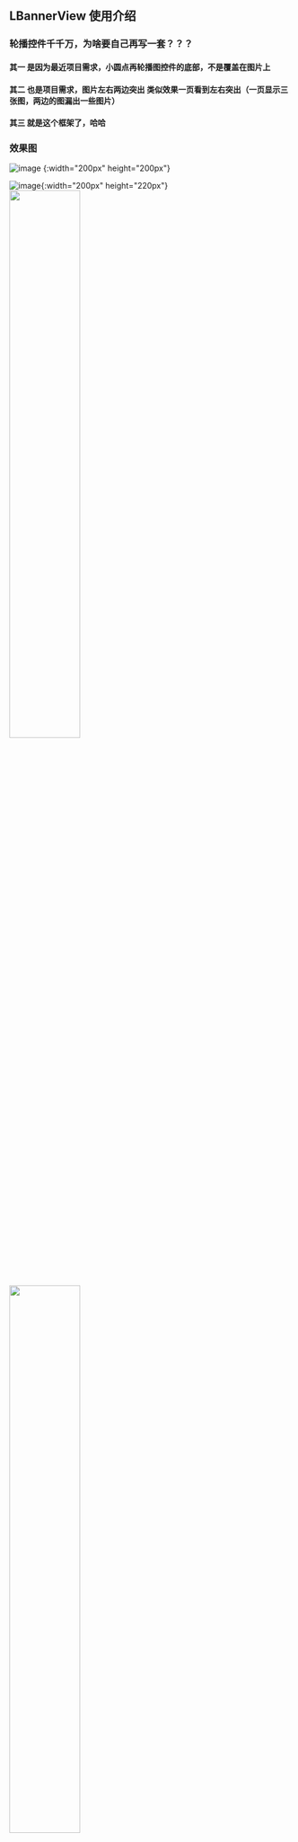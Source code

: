 ## LBannerView 使用介绍

### 轮播控件千千万，为啥要自己再写一套？？？

#### 其一 是因为最近项目需求，小圆点再轮播图控件的底部，不是覆盖在图片上

#### 其二 也是项目需求，图片左右两边突出 类似效果一页看到左右突出（一页显示三张图，两边的图漏出一些图片）

#### 其三 就是这个框架了，哈哈

### 效果图

![image](https://github.com/fazhongxu/IBannerView/blob/master/images/banner_below.png) {:width="200px" height="200px"}

![image](https://github.com/fazhongxu/IBannerView/blob/master/images/banner_cover.png){:width="200px" height="220px"}
<img src="https://github.com/fazhongxu/IBannerView/blob/master/images/banner_below.png" width="50%" height="50%">
<img src="https://github.com/fazhongxu/IBannerView/blob/master/images/banner_cover.png" width="50%" height="50%">


<img src="https://github.com/fazhongxu/IBannerView/blob/master/images/screenshot_below.png" width="50%" height="50%">

